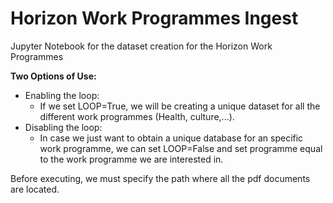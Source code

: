# Horizon Work Programmes Ingest
Jupyter Notebook for the dataset creation for the Horizon Work Programmes

**Two Options of Use:**
* Enabling the loop:
  - If we set LOOP=True, we will be creating a unique dataset for all the different work programmes (Health, culture,...).
* Disabling the loop:
  - In case we just want to obtain a unique database for an specific work programme, we can set LOOP=False and set programme equal to the work programme we are interested in.

Before executing, we must specify the path where all the pdf documents are located.
